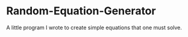 # Random-Equation-Generator
 A little program I wrote to create simple equations that one must solve.
